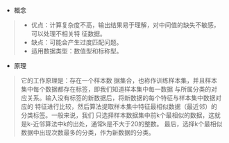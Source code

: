 * 概念
> 
> * 优点：计算复杂度不高，输出结果易于理解，对中间值的缺失不敏感，可以处理不相关特
    征数据。
> * 缺点：可能会产生过度匹配问题。
> * 适用数据类型：数值型和标称型。

* 原理
> 它的工作原理是：存在一个样本数
据集合，也称作训练样本集，并且样本集中每个数据都存在标签，即我们知道样本集中每一数据
与所属分类的对应关系。输入没有标签的新数据后，将新数据的每个特征与样本集中数据对应的
特征进行比较，然后算法提取样本集中特征最相似数据（最近邻）的分类标签。一般来说，我们
只选择样本数据集中前k个最相似的数据，这就是k-近邻算法中k的出处，通常k是不大于20的整数。
最后，选择k个最相似数据中出现次数最多的分类，作为新数据的分类。
